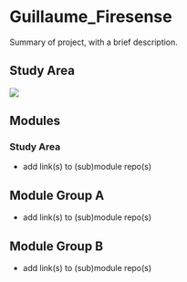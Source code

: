 # Guillaume_Firesense

Summary of project, with a brief description.

## Study Area

![](images/studyArea.png)

## Modules

### Study Area

- add link(s) to (sub)module repo(s)

## Module Group A

- add link(s) to (sub)module repo(s)

## Module Group B

- add link(s) to (sub)module repo(s)
